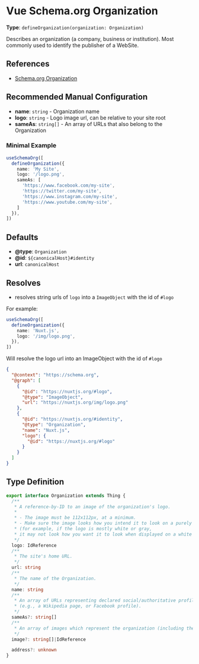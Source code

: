 # Vue Schema.org Organization

**Type**: `defineOrganization(organization: Organization)`

Describes an organization (a company, business or institution). Most commonly used to identify the publisher of a WebSite.

## References

- [Schema.org Organization](https://schema.org/Organization)

## Recommended Manual Configuration

- **name**: `string` - Organization name
- **logo**: `string` - Logo image url, can be relative to your site root
- **sameAs**: `string[]` - An array of URLs that also belong to the Organization

### Minimal Example
```ts
useSchemaOrg([
  defineOrganization({
    name: 'My Site',
    logo: '/logo.png',
    sameAs: [
      'https://www.facebook.com/my-site',
      'https://twitter.com/my-site',
      'https://www.instagram.com/my-site',
      'https://www.youtube.com/my-site',
    ]
  }),
])
```

## Defaults

- **@type**: `Organization`
- **@id**: `${canonicalHost}#identity`
- **url**: `canonicalHost`

## Resolves

- resolves string urls of `logo` into a `ImageObject` with the id of `#logo`

For example:

```ts
useSchemaOrg([
  defineOrganization({
    name: 'Nuxt.js',
    logo: '/img/logo.png',
  }),
])
```

Will resolve the logo url into an ImageObject with the id of `#logo`

```json
{
  "@context": "https://schema.org",
  "@graph": [
    {
      "@id": "https://nuxtjs.org/#logo",
      "@type": "ImageObject",
      "url": "https://nuxtjs.org/img/logo.png"
    },
    {
      "@id": "https://nuxtjs.org/#identity",
      "@type": "Organization",
      "name": "Nuxt.js",
      "logo": {
        "@id": "https://nuxtjs.org/#logo"
      }
    }
  ]
}
```

## Type Definition

```ts
export interface Organization extends Thing {
  /**
   * A reference-by-ID to an image of the organization's logo.
   *
   * - The image must be 112x112px, at a minimum.
   * - Make sure the image looks how you intend it to look on a purely white background
   * (for example, if the logo is mostly white or gray,
   * it may not look how you want it to look when displayed on a white background).
   */
  logo: IdReference
  /**
   * The site's home URL.
   */
  url: string
  /**
   * The name of the Organization.
   */
  name: string
  /**
   * An array of URLs representing declared social/authoritative profiles of the organization
   * (e.g., a Wikipedia page, or Facebook profile).
   */
  sameAs?: string[]
  /**
   * An array of images which represent the organization (including the logo ), referenced by ID.
   */
  image?: string[]|IdReference

  address?: unknown
}
```
